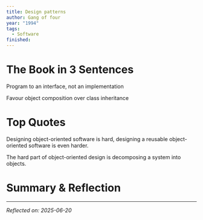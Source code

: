 ```yaml
---
title: Design patterns
author: Gang of four
year: "1994"
tags:
  - Software
finished:
---
```


# The Book in 3 Sentences
Program to an interface, not an implementation

Favour object composition over class inheritance

# Top Quotes
Designing object-oriented software is hard, designing a reusable object-oriented software is even harder.

The hard part of object-oriented design is decomposing a system into objects.

# Summary & Reflection

------
*Reflected on: 2025-06-20*